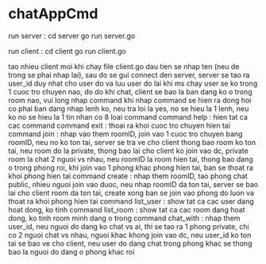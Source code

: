 # chatAppCmd

run server :
cd server
go run server.go


run client :
cd client
go run client.go

tao nhieu client
moi khi chay file client.go
dau tien se nhap ten (neu de trong se phai nhap lai), sau do se gui connect den server, server se tao ra user_id duy nhat cho user do va luu user do lai
khi ms chay user se ko trong 1 cuoc tro chuyen nao, do do khi chat, client se bao la ban dang ko o trong room nao, vui long nhap command
khi nhap command se hien ra dong hoi co phai ban dang nhap lenh ko, neu tra loi la yes, no se hieu la 1 lenh, neu ko no se hieu la 1 tin nhan
co 8 loai command
command help : hien tat ca cac command
command exit : thoai ra khoi cuoc tro chuyen hien tai
command join : nhap vao them roomID, join vao 1 cuoc tro chuyen bang roomID, neu no ko ton tai, server se tra ve cho client thong bao room ko ton tai, neu room do la private, thong bao lai cho client ko join vao dc, private room la chat 2 nguoi vs nhau, neu roomID la room hien tai, thong bao dang o trong phong roi, khi join vao 1 phong khac phong hien tai, ban se thoat ra khoi phong hien tai
command create : nhap them roomID, tao phong chat public, nhieu nguoi join vao duoc, neu nhap roomID da ton tai, server se bao lai cho client room da ton tai, create xong ban se join vao phong do luon va thoat ra khoi phong hien tai
command list_user : show tat ca cac user dang hoat dong, ko tinh 
command list_room : show tat ca cac room dang hoat dong, ko tinh room minh dang o trong
command chat_with : nhap them user_id, neu nguoi do dang ko chat vs ai, thi se tao ra 1 phong private, chi co 2 nguoi chat vs nhau, nguoi khac khong join vao dc, neu user_id ko ton tai se bao ve cho client, neu user do dang chat trong phong khac se thong bao la nguoi do dang o phong khac roi

